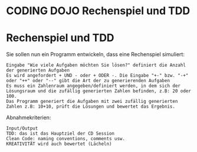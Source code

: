﻿
# CODING DOJO Rechenspiel und TDD


# Rechenspiel und TDD

Sie sollen nun ein Programm entwickeln, dass eine Rechenspiel simuliert:

    Eingabe "Wie viele Aufgaben möchten Sie lösen?" definiert die Anzahl der generierten Aufgaben
    Es wird angefordert + UND - oder + ODER -. Die Eingabe "+-" bzw. "-+" oder "++" oder "--" gibt die Art der zu generierenden Aufgaben
    Es muss ein Zahlenraum angegeben/definiert werden, in dem sich der Lösungsraum und die zufällig generierten Zahlen befinden, z.B: 20 oder 100.
    Das Programm generiert die Aufgaben mit zwei zufällig generierten Zahlen z.B: 10+10, prüft die Lösungen und bewertet das Ergebnis.

 

Abnahmekriterien:

    Input/Output
    TDD: das ist das Hauptziel der CD Session
    Clean Code: naming conventions, comments usw.
    KREATIVITÄT wird auch bewertet (Lächeln)
